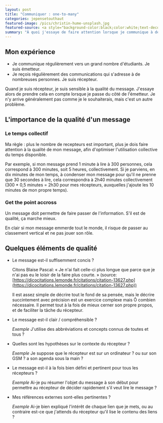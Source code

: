 ```yaml
---
layout: post
title: "Communiquer : one-to-many"
categories: jepensetouthaut
featured-image: /pics/christin-hume-unsplash.jpg
featured-source: <a style="background-color:black;color:white;text-decoration:none;padding:4px 6px;font-family:-apple-system, BlinkMacSystemFont, &quot;San Francisco&quot;, &quot;Helvetica Neue&quot;, Helvetica, Ubuntu, Roboto, Noto, &quot;Segoe UI&quot;, Arial, sans-serif;font-size:12px;font-weight:bold;line-height:1.2;display:inline-block;border-radius:3px" href="https://unsplash.com/@christinhumephoto?utm_medium=referral&amp;utm_campaign=photographer-credit&amp;utm_content=creditBadge" target="_blank" rel="noopener noreferrer" title="Download free do whatever you want high-resolution photos from Christin Hume"><span style="display:inline-block;padding:2px 3px"><svg xmlns="http://www.w3.org/2000/svg" style="height:12px;width:auto;position:relative;vertical-align:middle;top:-2px;fill:white" viewBox="0 0 32 32"><title>unsplash-logo</title><path d="M10 9V0h12v9H10zm12 5h10v18H0V14h10v9h12v-9z"></path></svg></span><span style="display:inline-block;padding:2px 3px">Christin Hume</span></a>
summary: "À quoi j'essaye de faire attention lorsque je communique à de nombreuses personnes à la fois ?"
---
```


## Mon expérience
- Je communique régulièrement vers un grand nombre d'étudiants. Je suis émetteur.
- Je reçois régulièrement des communications qui s'adresse à de nombreuses personnes. Je suis récepteur.

Quand je suis récepteur, je suis sensible à la qualité du message. 
J'essaye alors de prendre cela en compte lorsque je passe du côté de l'émetteur.
Je n'y arrive généralement pas comme je le souhaiterais, mais c'est un autre problème.

<!-- ## La notion de message envoyé à un grand nombre de récepteurs -->
<!-- L'expression *message envoyé à un grand nombre de récepteurs* est utilisée dans un sens général : -->

<!-- - message écrit (e-mail à plusieurs personnes, annonce sur un forum) -->
<!-- - oral (face à un auditoire) -->
<!-- - audio et/ou vidéo (enregistrement de session live) -->

<!-- (Ce sont des exemples.) -->

## L'importance de la qualité d'un message

### Le temps collectif
Ma règle : plus le nombre de recepteurs est important, plus je dois faire attention à la qualité de mon message, afin d'optimiser l'utilisation collective du temps disponible.

Par exemple, si mon message prend 1 minute à lire à 300 personnes, cela correspond à 300 minutes, soit 5 heures, collectivement.
Si je parviens, en dix minutes de mon temps, à condenser mon message pour qu'il ne prenne que 30 secondes à lire, cela correspondra à 2h40 minutes collectivement (300 * 0,5 minutes = 2h30 pour mes récepteurs, auxquelles j'ajoute les 10 minutes de mon propre temps). 

### Get the point accross
Un message doit permettre de faire passer de l'information. S'il est de qualité, ça marche mieux.

En clair si mon message emmerde tout le monde, il risque de passer au classement vertical et ne pas jouer son rôle.

## Quelques éléments de qualité

- Le message est-il suffisemment concis ?

   Citons Blaise Pascal: « Je n'ai fait celle-ci plus longue que parce que je n'ai pas eu le loisir de la faire plus courte. » 
	  (source: [https://dicocitations.lemonde.fr/citations/citation-13627.php](https://dicocitations.lemonde.fr/citations/citation-13627.php))

   Il est assez simple de décrire tout le fond de sa pensée, mais le décrire succintement avec précision est un exercice complexe mais Ô combien nécessaire. Il permet tout à la fois de mieux cerner son propre propos, et de faciliter la tâche du récepteur.

- Le message est-il clair / compréhensible ?

   _Exemple_ J'utilise des abbréviations et concepts connus de toutes et tous ?

- Quelles sont les hypothèses sur le contexte du récepteur ?

   _Exemple_ Je suppose que le récepteur est sur un ordinateur ? ou sur son GSM ? a son agenda sous la main ?

- Le message est-il à la fois bien défini et pertinent pour tous les récepteurs ?

   _Exemple_ Ai-je pu résumer l'objet du message à son début pour permettre au récepteur de décider rapidement s'il veut lire le message ?

- Mes références externes sont-elles pertinentes ?

   _Exemple_ Ai-je bien expliqué l'intérêt de chaque lien que je mets, ou au contraire est-ce que j'attends du récepteur qu'il lise le contenu des liens ?
